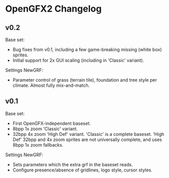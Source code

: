 # OpenGFX2 Changelog

## v0.2
Base set:
* Bug fixes from v0.1, including a few game-breaking missing (white box) sprites.
* Initial support for 2x GUI scaling (including in 'Classic' variant).

Settings NewGRF:
* Parameter control of grass (terrain tile), foundation and tree style per climate. Almost fully mix-and-match.

## v0.1
Base set:
* First OpenGFX-independent baseset.
* 8bpp 1x zoom 'Classic' variant.
* 32bpp 4x zoom 'High Def' variant.
'Classic' is a complete baseset. 'High Def' 32bpp and 4x zoom sprites are not universally complete, and uses 8bpp 1x zoom fallbacks.

Settings NewGRF:
* Sets parameters which the extra grf in the baseset reads.
* Configure presence/absence of gridlines, logo style, cursor styles.
